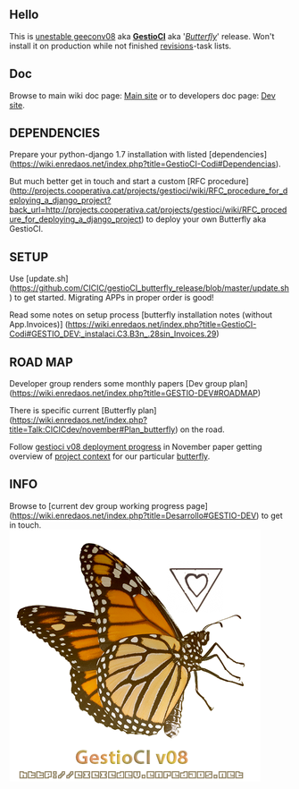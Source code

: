 Hello
---------------
This is [unestable geeconv08](https://wiki.enredaos.net/index.php?title=Talk:CICICdev/november#Road_Mapa_4) aka <b>[GestioCI](https://wiki.enredaos.net/index.php?title=GestioCI)</b> aka '<i>[Butterfly](https://wiki.enredaos.net/index.php?title=Talk:CICICdev/november#Plan_butterfly)</i>' release. 
Won't install it on production while not finished [revisions](https://wiki.enredaos.net/index.php?search=Talk%3ACICICdev_butterfly_rev%2F)-task lists.

Doc
----------------
Browse to main wiki doc page: [Main site](https://wiki.enredaos.net/index.php?title=GestioCI) or to developers doc page: [Dev site](https://wiki.enredaos.net/index.php?title=GestioCI-Desarrollo).

DEPENDENCIES
------------------
Prepare your python-django 1.7 installation with listed [dependencies] (https://wiki.enredaos.net/index.php?title=GestioCI-Codi#Dependencias).

But much better get in touch and start a custom [RFC procedure] (http://projects.cooperativa.cat/projects/gestioci/wiki/RFC_procedure_for_deploying_a_django_project?back_url=http://projects.cooperativa.cat/projects/gestioci/wiki/RFC_procedure_for_deploying_a_django_project) to deploy your own Butterfly aka GestioCI.

SETUP
--------------------
Use [update.sh] (https://github.com/CICIC/gestioCI_butterfly_release/blob/master/update.sh) to get started. Migrating APPs in proper order is good!

Read some notes on setup process [butterfly installation notes (without App.Invoices)] (https://wiki.enredaos.net/index.php?title=GestioCI-Codi#GESTIO_DEV:_instalaci.C3.B3n_.28sin_Invoices.29)

ROAD MAP
--------------------
Developer group renders some monthly papers [Dev group plan] (https://wiki.enredaos.net/index.php?title=GESTIO-DEV#ROADMAP)

There is specific current [Butterfly plan] (https://wiki.enredaos.net/index.php?title=Talk:CICICdev/november#Plan_butterfly) on the road.

Follow [gestioci v08 deployment progress](https://wiki.enredaos.net/index.php?title=CICICdev/november#GESTIO_DEV:_Butterfly_Deploying) in November paper getting overview of [project context](https://github.com/CICIC/gestioCI_butterfly_release/tree/master/Project%20Context) for our particular [butterfly](https://github.com/CICIC/gestioCI_butterfly_release/blob/master/Project%20Context/readme.html).

INFO
--------------------
Browse to [current dev group working progress page] (https://wiki.enredaos.net/index.php?title=Desarrollo#GESTIO-DEV) to get in touch.
![GestioCI v08](https://raw.githubusercontent.com/CICIC/gestioCI_butterfly_release/master/templates/design_gestioci/logo_gestiociv08.png)
